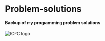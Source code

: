 # Problem-solutions
#### Backup of my programming problem solutions


![ICPC logo](https://i.imgur.com/piJoyd8.png?1)
